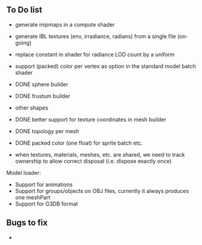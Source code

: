 ## To Do list


- generate mipmaps in a compute shader
- generate IBL textures (env, irradiance, radians) from a single file (on-going)
- replace constant in shader for radiance LOD count by a uniform

- support (packed) color per vertex as option in the standard model batch shader
- DONE sphere builder
- DONE frustum builder
- other shapes
- DONE better support for texture coordinates in mesh builder
- DONE topology per mesh
- DONE packed color (one float) for sprite batch etc.


- when textures, materials, meshes, etc. are shared, we need to track ownership to allow correct disposal (i.e. dispose exactly once)

Model loader:

- Support for animations
- Support for groups/objects on OBJ files, currently it always produces one meshPart
- Support for G3DB format


## Bugs to fix
- 
